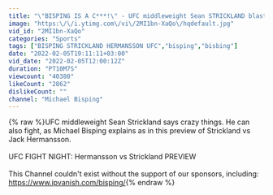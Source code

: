 ```yaml
---
title: "\"BISPING IS A C***!\" - UFC middleweight Sean STRICKLAND blast ahead of HERMANSSON fight"
image: "https:\/\/i.ytimg.com\/vi\/2MI1bn-XaQo\/hqdefault.jpg"
vid_id: "2MI1bn-XaQo"
categories: "Sports"
tags: ["BISPING STRICKLAND HERMANSSON UFC","bisping","bisbing"]
date: "2022-02-05T19:11:11+03:00"
vid_date: "2022-02-05T12:00:12Z"
duration: "PT10M7S"
viewcount: "40380"
likeCount: "2862"
dislikeCount: ""
channel: "Michael Bisping"
---
```

{% raw %}UFC middleweight Sean Strickland says crazy things. He can also fight, as Michael Bisping explains as in this preview of Strickland vs Jack Hermansson.<br /><br />UFC FIGHT NIGHT: Hermansson vs Strickland PREVIEW <br /><br />This Channel couldn't exist without the support of our sponsors, including: <a rel="nofollow" target="blank" href="https://www.ipvanish.com/bisping/">https://www.ipvanish.com/bisping/</a>{% endraw %}
